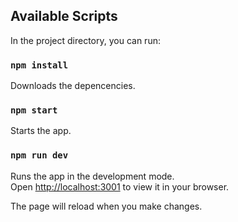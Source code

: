 
## Available Scripts

In the project directory, you can run:

### `npm install`

Downloads the depencencies.

### `npm start`

Starts the app.

### `npm run dev`

Runs the app in the development mode.\
Open [http://localhost:3001](http://localhost:3001) to view it in your browser.

The page will reload when you make changes.
